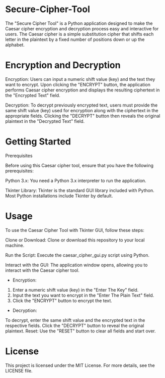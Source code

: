 # Secure-Cipher-Tool

The "Secure Cipher Tool" is a Python application designed to make the Caesar cipher encryption and decryption process easy and interactive for users. The Caesar cipher is a simple substitution cipher that shifts each letter in the plaintext by a fixed number of positions down or up the alphabet. 

# Encryption and Decryption

Encryption: Users can input a numeric shift value (key) and the text they want to encrypt. Upon clicking the "ENCRYPT" button, the application performs Caesar cipher encryption and displays the resulting ciphertext in the "Encrypted Text" field.

Decryption: To decrypt previously encrypted text, users must provide the same shift value (key) used for encryption along with the ciphertext in the appropriate fields. Clicking the "DECRYPT" button then reveals the original plaintext in the "Decrypted Text" field.

# Getting Started

Prerequisites

Before using this Caesar cipher tool, ensure that you have the following prerequisites:

Python 3.x: You need a Python 3.x interpreter to run the application.

Tkinter Library: Tkinter is the standard GUI library included with Python. Most Python installations include Tkinter by default.

# Usage

To use the Caesar Cipher Tool with Tkinter GUI, follow these steps:

Clone or Download: Clone or download this repository to your local machine.

Run the Script: Execute the caesar_cipher_gui.py script using Python.

Interact with the GUI: The application window opens, allowing you to interact with the Caesar cipher tool.

- Encryption:

1. Enter a numeric shift value (key) in the "Enter The Key" field.
2. Input the text you want to encrypt in the "Enter The Plain Text" field.
3. Click the "ENCRYPT" button to encrypt the text.

- Decryption:

To decrypt, enter the same shift value and the encrypted text in the respective fields.
Click the "DECRYPT" button to reveal the original plaintext.
Reset: Use the "RESET" button to clear all fields and start over.


# License

This project is licensed under the MIT License. For more details, see the LICENSE file.






